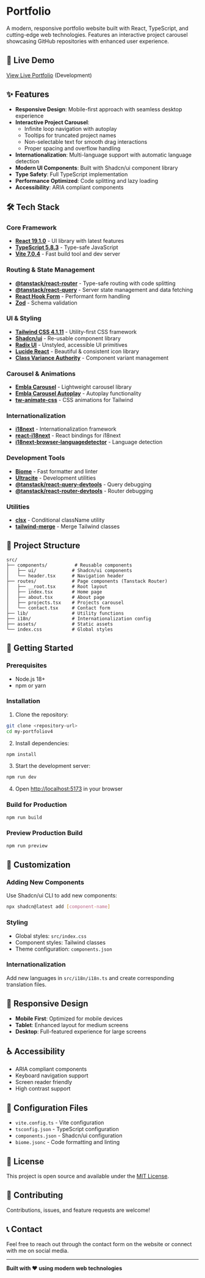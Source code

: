 # Portfolio

A modern, responsive portfolio website built with React, TypeScript, and cutting-edge web technologies. Features an interactive project carousel showcasing GitHub repositories with enhanced user experience.

## 🚀 Live Demo

[View Live Portfolio](http://localhost:5173) (Development)

## ✨ Features

- **Responsive Design**: Mobile-first approach with seamless desktop experience
- **Interactive Project Carousel**:
  - Infinite loop navigation with autoplay
  - Tooltips for truncated project names
  - Non-selectable text for smooth drag interactions
  - Proper spacing and overflow handling
- **Internationalization**: Multi-language support with automatic language detection
- **Modern UI Components**: Built with Shadcn/ui component library
- **Type Safety**: Full TypeScript implementation
- **Performance Optimized**: Code splitting and lazy loading
- **Accessibility**: ARIA compliant components

## 🛠️ Tech Stack

### Core Framework
- **[React 19.1.0](https://react.dev/)** - UI library with latest features
- **[TypeScript 5.8.3](https://www.typescriptlang.org/)** - Type-safe JavaScript
- **[Vite 7.0.4](https://vitejs.dev/)** - Fast build tool and dev server

### Routing & State Management
- **[@tanstack/react-router](https://tanstack.com/router)** - Type-safe routing with code splitting
- **[@tanstack/react-query](https://tanstack.com/query)** - Server state management and data fetching
- **[React Hook Form](https://react-hook-form.com/)** - Performant form handling
- **[Zod](https://zod.dev/)** - Schema validation

### UI & Styling
- **[Tailwind CSS 4.1.11](https://tailwindcss.com/)** - Utility-first CSS framework
- **[Shadcn/ui](https://ui.shadcn.com/)** - Re-usable component library
- **[Radix UI](https://www.radix-ui.com/)** - Unstyled, accessible UI primitives
- **[Lucide React](https://lucide.dev/)** - Beautiful & consistent icon library
- **[Class Variance Authority](https://cva.style/)** - Component variant management

### Carousel & Animations
- **[Embla Carousel](https://www.embla-carousel.com/)** - Lightweight carousel library
- **[Embla Carousel Autoplay](https://www.embla-carousel.com/plugins/autoplay/)** - Autoplay functionality
- **[tw-animate-css](https://www.npmjs.com/package/tw-animate-css)** - CSS animations for Tailwind

### Internationalization
- **[i18next](https://www.i18next.com/)** - Internationalization framework
- **[react-i18next](https://react.i18next.com/)** - React bindings for i18next
- **[i18next-browser-languagedetector](https://github.com/i18next/i18next-browser-languageDetector)** - Language detection

### Development Tools
- **[Biome](https://biomejs.dev/)** - Fast formatter and linter
- **[Ultracite](https://www.npmjs.com/package/ultracite)** - Development utilities
- **[@tanstack/react-query-devtools](https://tanstack.com/query/latest/docs/framework/react/devtools)** - Query debugging
- **[@tanstack/react-router-devtools](https://tanstack.com/router/latest/docs/framework/react/devtools)** - Router debugging

### Utilities
- **[clsx](https://github.com/lukeed/clsx)** - Conditional className utility
- **[tailwind-merge](https://github.com/dcastil/tailwind-merge)** - Merge Tailwind classes

## 📁 Project Structure

```
src/
├── components/          # Reusable components
│   ├── ui/             # Shadcn/ui components
│   └── header.tsx      # Navigation header
├── routes/             # Page components (Tanstack Router)
│   ├── __root.tsx      # Root layout
│   ├── index.tsx       # Home page
│   ├── about.tsx       # About page
│   ├── projects.tsx    # Projects carousel
│   └── contact.tsx     # Contact form
├── lib/                # Utility functions
├── i18n/               # Internationalization config
├── assets/             # Static assets
└── index.css           # Global styles
```

## 🚀 Getting Started

### Prerequisites
- Node.js 18+
- npm or yarn

### Installation

1. Clone the repository:
```bash
git clone <repository-url>
cd my-portfoliov4
```

2. Install dependencies:
```bash
npm install
```

3. Start the development server:
```bash
npm run dev
```

4. Open [http://localhost:5173](http://localhost:5173) in your browser

### Build for Production

```bash
npm run build
```

### Preview Production Build

```bash
npm run preview
```

## 🎨 Customization

### Adding New Components

Use Shadcn/ui CLI to add new components:
```bash
npx shadcn@latest add [component-name]
```

### Styling

- Global styles: `src/index.css`
- Component styles: Tailwind classes
- Theme configuration: `components.json`

### Internationalization

Add new languages in `src/i18n/i18n.ts` and create corresponding translation files.

## 📱 Responsive Design

- **Mobile First**: Optimized for mobile devices
- **Tablet**: Enhanced layout for medium screens
- **Desktop**: Full-featured experience for large screens

## ♿ Accessibility

- ARIA compliant components
- Keyboard navigation support
- Screen reader friendly
- High contrast support

## 🔧 Configuration Files

- `vite.config.ts` - Vite configuration
- `tsconfig.json` - TypeScript configuration
- `components.json` - Shadcn/ui configuration
- `biome.jsonc` - Code formatting and linting

## 📄 License

This project is open source and available under the [MIT License](LICENSE).

## 🤝 Contributing

Contributions, issues, and feature requests are welcome!

## 📞 Contact

Feel free to reach out through the contact form on the website or connect with me on social media.

---

**Built with ❤️ using modern web technologies**
